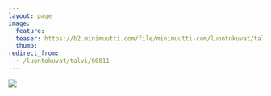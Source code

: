 ```yaml
---
layout: page
image:
  feature:
  teaser: https://b2.minimuutti.com/file/minimuutti-com/luontokuvat/talvi/IMG29631-245px.jpg
  thumb:
redirect_from:
  - /luontokuvat/talvi/00011
---
```


[![](https://b2.minimuutti.com/file/minimuutti-com/luontokuvat/talvi/IMG29631-800px.jpg)](https://dl.dropboxusercontent.com/sh/ea1wtnz7z734o12/AACzKHj3iWjPy9Ub0hmtp7n3a/luontokuvat/talvi/IMG29631.jpg)

